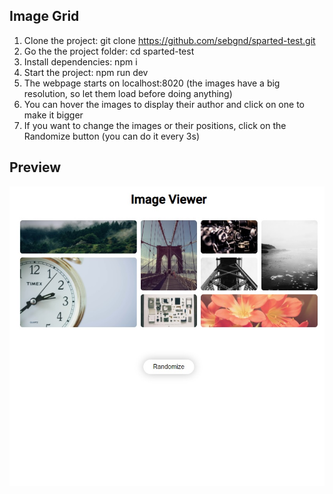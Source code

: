 ## Image Grid

1. Clone the project: git clone https://github.com/sebgnd/sparted-test.git
1. Go the the project folder: cd sparted-test
1. Install dependencies: npm i
1. Start the project: npm run dev
1. The webpage starts on localhost:8020 (the images have a big resolution, so let them load before doing anything)
1. You can hover the images to display their author and click on one to make it bigger
1. If you want to change the images or their positions, click on the Randomize button (you can do it every 3s)

## Preview

![alt img](https://github.com/sebgnd/sparted-test/blob/main/github-images/1.jpg)
